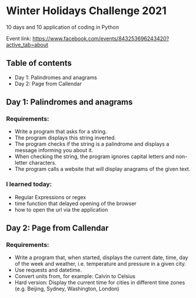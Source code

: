 # Winter Holidays Challenge 2021
10 days and 10 application of coding in Python

Event link: https://www.facebook.com/events/843253696243420?active_tab=about

## Table of contents

* Day 1: Palindromes and anagrams
* Day 2: Page from Callendar

## Day 1: Palindromes and anagrams

### Requirements:

* Write a program that asks for a string.
* The program displays this string inverted.
* The program checks if the string is a palindrome and displays a message informing you about it.
* When checking the string, the program ignores capital letters and non-letter characters.
* The program calls a website that will display anagrams of the given text.

### I learned today:

* Regular Expressions or regex
* time function that delayed opening of the browser
* how to open the url via the application

## Day 2: Page from Callendar

### Requirements:

* Write a program that, when started, displays the current date, time, day of the week and weather, i.e. temperature and pressure in a given city.
* Use requests and datetime.
* Convert units from, for example: Calvin to Celsius
* Hard version: Display the current time for cities in different time zones (e.g. Beijing, Sydney, Washington, London)

